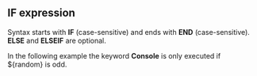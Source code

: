 ## IF expression

Syntax starts with **IF** (case-sensitive) and ends with **END** (case-sensitive).
**ELSE** and **ELSEIF** are optional.

In the following example the keyword **Console** is only executed if ${random} is odd.
